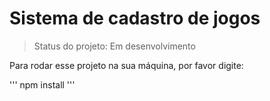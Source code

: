 # Sistema de cadastro de jogos

> Status do projeto: Em desenvolvimento

Para rodar esse projeto na sua máquina, por favor digite:

'''
npm install
'''
